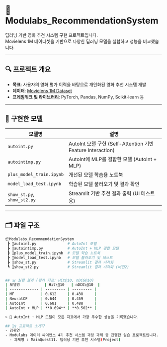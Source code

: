 # 📌 Modulabs_RecommendationSystem

딥러닝 기반 영화 추천 시스템 구현 프로젝트입니다.  
Movielens 1M 데이터셋을 기반으로 다양한 딥러닝 모델을 실험하고 성능을 비교했습니다.

---

## 🔍 프로젝트 개요

- **목표**: 사용자의 영화 평가 이력을 바탕으로 개인화된 영화 추천 시스템 개발
- **데이터**: [Movielens 1M Dataset](https://grouplens.org/datasets/movielens/1m/)
- **프레임워크 및 라이브러리**: PyTorch, Pandas, NumPy, Scikit-learn 등

---

## 🧠 구현한 모델

| 모델명 | 설명 |
|--------|------|
| `autoint.py` | AutoInt 모델 구현 (Self-Attention 기반 Feature Interaction) |
| `autointimp.py` | AutoInt에 MLP를 결합한 모델 (AutoInt + MLP) |
| `plus_model_train.ipynb` | 개선된 모델 학습용 노트북 |
| `model_load_test.ipynb` | 학습된 모델 불러오기 및 결과 확인 |
| `show_st.py`, `show_st2.py` | Streamlit 기반 추천 결과 출력 (UI 테스트용) |

---

## 🗂️ 파일 구조

```bash
📦Modulabs_RecommendationSystem
 ┣ 📜autoint.py              # AutoInt 모델
 ┣ 📜autointimp.py           # AutoInt + MLP 결합 모델
 ┣ 📜plus_model_train.ipynb  # 모델 학습 노트북
 ┣ 📜model_load_test.ipynb   # 모델 불러오기 및 테스트
 ┣ 📜show_st.py              # Streamlit 결과 시각화
 ┗ 📜show_st2.py             # Streamlit 결과 시각화 (버전2)


## 📊 실험 결과 (평가 지표: Hit@10, nDCG@10)
| 모델명           | Hit\@10   | nDCG\@10  |
| ------------- | --------- | --------- |
| MF            | 0.612     | 0.438     |
| NeuralCF      | 0.644     | 0.459     |
| AutoInt       | 0.681     | 0.488     |
| AutoInt + MLP | **0.694** | **0.502** |

> 📌 AutoInt + MLP 모델이 모든 지표에서 가장 우수한 성능을 기록했습니다.

## 🙋‍♀️ 프로젝트 소개자
- 김귀연
- Modulabs 데이터 싸이언스 4기 추천 시스템 과정 과제 중 진행한 실습 프로젝트입니다.
  - 과제명 : MainQuest11. 딥러닝 기반 추천 시스템(Project)


